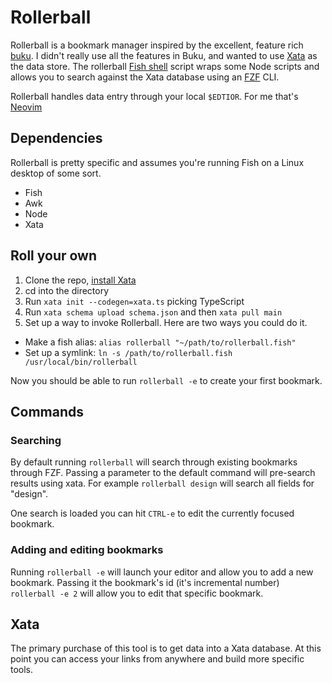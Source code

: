 # Rollerball

Rollerball is a bookmark manager inspired by the excellent, feature rich [buku](https://github.com/jarun/buku). I didn't really use all the features in Buku, and wanted to use [Xata](https://xata.io) as the data store. The rollerball [Fish shell](https://fishshell.com/) script wraps some Node scripts and allows you to search against the Xata database using an [FZF](https://github.com/junegunn/fzf) CLI.

Rollerball handles data entry through your local `$EDTIOR`. For me that's [Neovim](https://neovim.io/)

## Dependencies

Rollerball is pretty specific and assumes you're running Fish on a Linux desktop of some sort.

- Fish
- Awk
- Node
- Xata

## Roll your own

1. Clone the repo, [install Xata](https://xata.io/docs/getting-started/installation)
2. cd into the directory
3. Run `xata init --codegen=xata.ts` picking TypeScript
4. Run `xata schema upload schema.json` and then `xata pull main`
5. Set up a way to invoke Rollerball. Here are two ways you could do it.

- Make a fish alias: `alias rollerball "~/path/to/rollerball.fish"`
- Set up a symlink: `ln -s /path/to/rollerball.fish /usr/local/bin/rollerball`

Now you should be able to run `rollerball -e` to create your first bookmark.

## Commands

### Searching

By default running `rollerball` will search through existing bookmarks through FZF. Passing a parameter to the default command will pre-search results using xata. For example `rollerball design` will search all fields for "design".

One search is loaded you can hit `CTRL-e` to edit the currently focused bookmark.

### Adding and editing bookmarks

Running `rollerball -e` will launch your editor and allow you to add a new bookmark. Passing it the bookmark's id (it's incremental number) `rollerball -e 2` will allow you to edit that specific bookmark.

## Xata

The primary purchase of this tool is to get data into a Xata database. At this point you can access your links from anywhere and build more specific tools.
